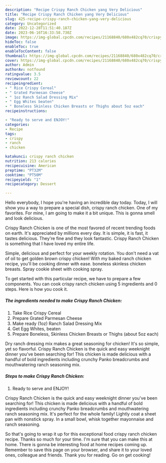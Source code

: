 ```yaml
---
description: "Recipe Crispy Ranch Chicken yang Very Delicious"
title: "Recipe Crispy Ranch Chicken yang Very Delicious"
slug: 425-recipe-crispy-ranch-chicken-yang-very-delicious
category: Uncategorized
date: 2022-12-28T11:51:40.187Z
date: 2023-06-16T16:33:58.730Z
image: https://img-global.cpcdn.com/recipes/21168840/680x482cq70/crispy-ranch-chicken-recipe-main-photo.jpg
hideToc: false
enableToc: true
enableTocContent: false
thumbnail: https://img-global.cpcdn.com/recipes/21168840/680x482cq70/crispy-ranch-chicken-recipe-main-photo.jpg
cover: https://img-global.cpcdn.com/recipes/21168840/680x482cq70/crispy-ranch-chicken-recipe-main-photo.jpg
author: Admin
authorAv: notfound
ratingvalue: 3.5
reviewcount: 22
recipeingredient:
- " Rice Crispy Cereal"
- " Grated Parmesan Cheese"
- " 1oz Ranch Salad Dressing Mix"
- " Egg Whites beaten"
- " Boneless Skinless Chicken Breasts or Thighs about 5oz each"
recipeinstructions:

- "Ready to serve and ENJOY!"
categories:
- Recipe
tags:
- crispy
- ranch
- chicken

katakunci: crispy ranch chicken 
nutrition: 213 calories
recipecuisine: American
preptime: "PT32M"
cooktime: "PT50M"
recipeyield: "1"
recipecategory: Dessert

---
```



Hello everybody, I hope you're having an incredible day today. Today, I will show you a way to prepare a special dish, crispy ranch chicken. One of my favorites. For mine, I am going to make it a bit unique. This is gonna smell and look delicious.

Crispy Ranch Chicken is one of the most favored of recent trending foods on earth. It's appreciated by millions every day. It is simple, it is fast, it tastes delicious. They're fine and they look fantastic. Crispy Ranch Chicken is something that I have loved my entire life.

Simple, delicious and perfect for your weekly rotation. You don&#39;t need a vat of oil to get golden brown crispy chicken! With my baked ranch chicken recipe, you&#39;ll be cooking dinner with ease. boneless skinless chicken breasts. Spray cookie sheet with cooking spray.


To get started with this particular recipe, we have to prepare a few components. You can cook crispy ranch chicken using 5 ingredients and 0 steps. Here is how you cook it.

<!--inarticleads1-->

##### The ingredients needed to make Crispy Ranch Chicken:

1. Take  Rice Crispy Cereal
1. Prepare  Grated Parmesan Cheese
1. Make ready  (1oz) Ranch Salad Dressing Mix
1. Get  Egg Whites, beaten
1. Prepare  Boneless, Skinless Chicken Breasts or Thighs (about 5oz each)


Dry ranch dressing mix makes a great seasoning for chicken! It&#39;s so simple, yet so flavorful. Crispy Ranch Chicken is the quick and easy weeknight dinner you&#39;ve been searching for! This chicken is made delicious with a handful of bold ingredients including crunchy Panko breadcrumbs and mouthwatering ranch seasoning mix. 

<!--inarticleads2-->

##### Steps to make Crispy Ranch Chicken:


1. Ready to serve and ENJOY!

Crispy Ranch Chicken is the quick and easy weeknight dinner you&#39;ve been searching for! This chicken is made delicious with a handful of bold ingredients including crunchy Panko breadcrumbs and mouthwatering ranch seasoning mix. It&#39;s perfect for the whole family! Lightly coat a sheet pan with nonstick spray. In a small bowl, whisk together mayonnaise and ranch seasoning. 

So that's going to wrap it up for this exceptional food crispy ranch chicken recipe. Thanks so much for your time. I'm sure that you can make this at home. There is gonna be interesting food at home recipes coming up. Remember to save this page on your browser, and share it to your loved ones, colleague and friends. Thank you for reading. Go on get cooking!
